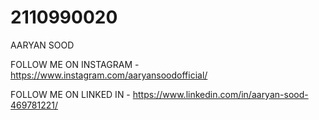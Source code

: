 # 2110990020
AARYAN SOOD

FOLLOW ME ON INSTAGRAM - https://www.instagram.com/aaryansoodofficial/               

FOLLOW ME ON LINKED IN - https://www.linkedin.com/in/aaryan-sood-469781221/
